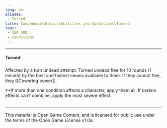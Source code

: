 ```yaml
---
lang: en
aliases:
 - Turned
title: Compendium\Basics\Abilities and Conditions\Turned
tags: 
 - 35E_SRD
 - Conditions
---
```


---
##### Turned

Affected by a turn undead attempt. Turned undead flee for 10 rounds (1 minute) by the best and fastest means available to them. If they cannot flee, they [[Cowering|cower]].

**If more than one condition affects a character, apply them all. If certain effects can’t combine, apply the most severe effect.
<br><br>



---



This material is Open Game Content, and is licensed for public use under the terms of the Open Game License v1.0a.

